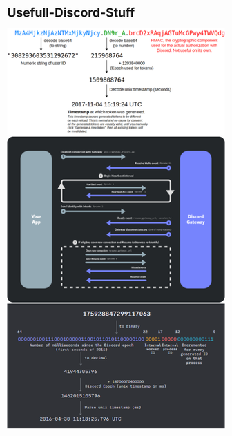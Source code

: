 # Usefull-Discord-Stuff

<p align="center">
  <img src="png/token_structure.png" alt="Token Structure" />
  <br/>
  <img src="png/gateway.png" alt="Gateway" />
  <br/>
  <img src="png/snowflake_to_datetime.png" alt="Snowflake to Datetime" />
</p>

